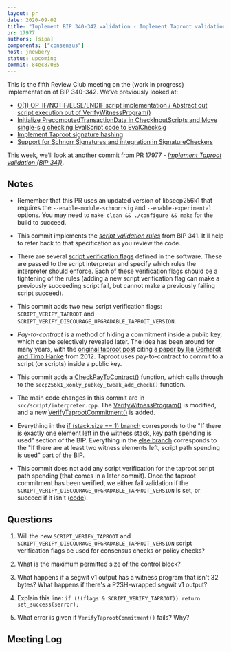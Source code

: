 ```yaml
---
layout: pr
date: 2020-09-02
title: "Implement BIP 340-342 validation - Implement Taproot validation (BIP 341)"
pr: 17977
authors: [sipa]
components: ["consensus"]
host: jnewbery
status: upcoming
commit: 84ec87085
---
```


This is the fifth Review Club meeting on the (work in progress) implementation
of BIP 340-342.  We've previously looked at:

- [O(1) OP_IF/NOTIF/ELSE/ENDIF script implementation / Abstract out script
  execution out of VerifyWitnessProgram()](./16902)
- [Initialize PrecomputedTransactionData in CheckInputScripts and Move
  single-sig checking EvalScript code to EvalChecksig](./18401)
- [Implement Taproot signature hashing](./17977)
- [Support for Schnorr Signatures and integration in SignatureCheckers](./17977-2)

This week, we'll look at another commit from PR 17977 - _[Implement Taproot
validation (BIP
341)](https://github.com/bitcoin-core-review-club/bitcoin/commit/a6ca5080c)_.

## Notes

- Remember that this PR uses an updated version of libsecp256k1 that requires
  the `--enable-module-schnorrsig` and `--enable-experimental` options. You may
  need to `make clean && ./configure && make` for the build to succeed.

- This commit implements the [_script validation
  rules_](https://github.com/bitcoin/bips/blob/master/bip-0341.mediawiki#script-validation-rules)
  from BIP 341. It'll help to refer back to that specification as you review the
  code.

- There are several [script verification
  flags](https://github.com/bitcoin/bitcoin/blob/4631dc5c/src/script/interpreter.h#L29-L117)
  defined in the software. These are passed to the script interpreter and specify
  which rules the interpreter should enforce. Each of these verification flags
  should be a tightening of the rules (adding a new script verification flag can
  make a previously succeeding script fail, but cannot make a previously failing
  script succeed).

- This commit adds two new script verification flags: `SCRIPT_VERIFY_TAPROOT`
  and `SCRIPT_VERIFY_DISCOURAGE_UPGRADABLE_TAPROOT_VERSION`. 

- _Pay-to-contract_ is a method of hiding a commitment inside a public key,
  which can be selectively revealed later. The idea has been around for many
  years, with the [original taproot
  post](https://lists.linuxfoundation.org/pipermail/bitcoin-dev/2018-January/015614.html)
  citing [a paper by Ilja Gerhardt and Timo
  Hanke](https://arxiv.org/pdf/1212.3257.pdf) from 2012. Taproot uses pay-to-contract
  to commit to a script (or scripts) inside a public key.

- This commit adds a
  [CheckPayToContract()](https://github.com/bitcoin-core-review-club/bitcoin/commit/a6ca5080#diff-10ed0089ccea825883e83e5afcef7697R223)
  function, which calls through to the `secp256k1_xonly_pubkey_tweak_add_check()`
  function.

- The main code changes in this commit are in `src/script/interpreter.cpp`. The
  [VerifyWitnessProgram()](https://github.com/bitcoin-core-review-club/bitcoin/commit/a6ca5080#diff-be2905e2f5218ecdbe4e55637dac75f3R1697)
  is modified, and a new
  [VerifyTaprootCommitment()](https://github.com/bitcoin-core-review-club/bitcoin/commit/a6ca5080#diff-be2905e2f5218ecdbe4e55637dac75f3R1677)
  is added.

- Everything in the [if (stack.size == 1)
  branch](https://github.com/bitcoin-core-review-club/bitcoin/commit/a6ca5080#diff-be2905e2f5218ecdbe4e55637dac75f3R1734-R1739)
  corresponds to the "If there is exactly one element left in the witness stack,
  key path spending is used" section of the BIP. Everything in the [else
  branch](https://github.com/bitcoin-core-review-club/bitcoin/commit/a6ca5080#diff-be2905e2f5218ecdbe4e55637dac75f3R1740-R1755)
  corresponds to the "If there are at least two witness elements left, script
  path spending is used" part of the BIP.

- This commit does not add any script verification for the taproot script path
  spending (that comes in a later commit). Once the taproot commitment has been
  verified, we either fail validation if the
  `SCRIPT_VERIFY_DISCOURAGE_UPGRADABLE_TAPROOT_VERSION` is set, or succeed if it
  isn't
  ([code](https://github.com/bitcoin-core-review-club/bitcoin/commit/a6ca5080#diff-be2905e2f5218ecdbe4e55637dac75f3R1751-R1754)).

## Questions

1. Will the new `SCRIPT_VERIFY_TAPROOT` and
   `SCRIPT_VERIFY_DISCOURAGE_UPGRADABLE_TAPROOT_VERSION` script verification
   flags be used for consensus checks or policy checks?

2. What is the maximum permitted size of the control block?

3. What happens if a segwit v1 output has a witness program that isn't 32
   bytes? What happens if there's a P2SH-wrapped segwit v1 output?

4. Explain this line: `if (!(flags & SCRIPT_VERIFY_TAPROOT)) return set_success(serror);`

5. What error is given if `VerifyTaprootCommitment()` fails? Why?

## Meeting Log

<!-- TODO: After meeting, add log
{% irc %}
{% endirc %}
-->
